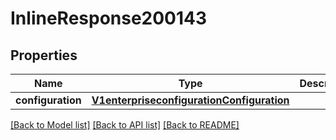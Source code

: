 # InlineResponse200143

## Properties
Name | Type | Description | Notes
------------ | ------------- | ------------- | -------------
**configuration** | [**V1enterpriseconfigurationConfiguration**](V1enterpriseconfigurationConfiguration.md) |  | [optional] 

[[Back to Model list]](../README.md#documentation-for-models) [[Back to API list]](../README.md#documentation-for-api-endpoints) [[Back to README]](../README.md)

